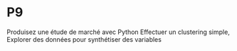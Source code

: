 # P9
Produisez une étude de marché avec Python
Effectuer un clustering simple,
Explorer des données pour synthétiser des variables
